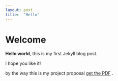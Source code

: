 ```yaml
---
layout: post
title:  "Hello"
---
```


# Welcome

**Hello world**, this is my first Jekyll blog post.

I hope you like it!

by the way this is my project proposal [get the PDF](/assets/proposal.pdf) .
